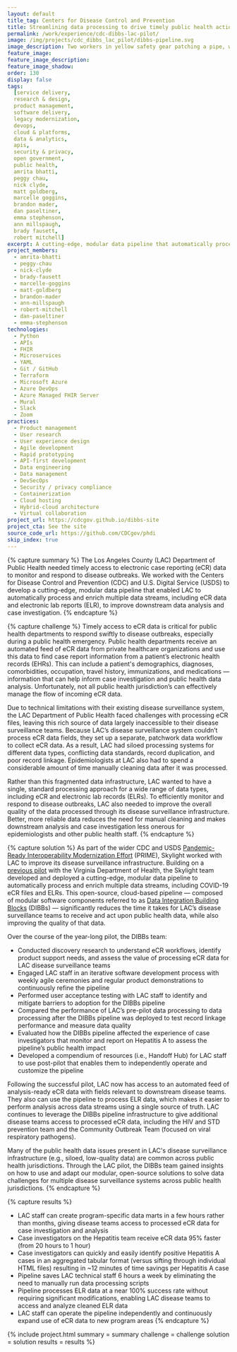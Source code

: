 ```yaml
---
layout: default
title_tag: Centers for Disease Control and Prevention
title: Streamlining data processing to drive timely public health action
permalink: /work/experience/cdc-dibbs-lac-pilot/
image: /img/projects/cdc_dibbs_lac_pilot/dibbs-pipeline.svg
image_description: Two workers in yellow safety gear patching a pipe, which is connected to a computer atop a desk. A person is working at the computer.
feature_image:
feature_image_description:
feature_image_shadow:
order: 130
display: false
tags:
  [service delivery,
  research & design,
  product management,
  software delivery,
  legacy modernization,
  devops,
  cloud & platforms,
  data & analytics,
  apis,
  security & privacy,
  open government,
  public health,
  amrita bhatti,
  peggy chau,
  nick clyde,
  matt goldberg,
  marcelle goggins,
  brandon mader,
  dan paseltiner,
  emma stephenson,
  ann millspaugh,
  brady fausett,
  robert mitchell]
excerpt: A cutting-edge, modular data pipeline that automatically processes and enriches multiple data streams, including electronic case reporting (eCR) data and electronic lab reports (ELR), to improve data quality, disease monitoring, and case investigation.
project_members:
  - amrita-bhatti
  - peggy-chau
  - nick-clyde
  - brady-fausett
  - marcelle-goggins
  - matt-goldberg
  - brandon-mader
  - ann-millspaugh
  - robert-mitchell
  - dan-paseltiner
  - emma-stephenson
technologies:
  - Python
  - APIs
  - FHIR
  - Microservices
  - YAML
  - Git / GitHub
  - Terraform
  - Microsoft Azure
  - Azure DevOps
  - Azure Managed FHIR Server
  - Mural
  - Slack
  - Zoom
practices:
  - Product management
  - User research
  - User experience design
  - Agile development
  - Rapid prototyping
  - API-first development
  - Data engineering
  - Data management
  - DevSecOps
  - Security / privacy compliance
  - Containerization
  - Cloud hosting
  - Hybrid-cloud architecture
  - Virtual collaboration
project_url: https://cdcgov.github.io/dibbs-site
project_cta: See the site
source_code_url: https://github.com/CDCgov/phdi
skip_index: true
---
```

<script>location="https://skylight.digital/work/experience/"</script>

{% capture summary %}
The Los Angeles County (LAC) Department of Public Health needed timely access to electronic case reporting (eCR) data to monitor and respond to disease outbreaks. We worked with the Centers for Disease Control and Prevention (CDC) and U.S. Digital Service (USDS) to develop a cutting-edge, modular data pipeline that enabled LAC to automatically process and enrich multiple data streams, including eCR data and electronic lab reports (ELR), to improve downstream data analysis and case investigation.
{% endcapture %}

{% capture challenge %}
Timely access to eCR data is critical for public health departments to respond swiftly to disease outbreaks, especially during a public health emergency.
Public health departments receive an automated feed of eCR data from private healthcare organizations and use this data to find case report information from a patient’s electronic health records (EHRs).
This can include a patient's demographics, diagnoses, comorbidities, occupation, travel history, immunizations, and medications — information that can help inform case investigation and public health data analysis.
Unfortunately, not all public health jurisdiction’s can effectively manage the flow of incoming eCR data.

Due to technical limitations with their existing disease surveillance system, the LAC Department of Public Health faced challenges with processing eCR files, leaving this rich source of data largely inaccessible to their disease surveillance teams.
Because LAC’s disease surveillance system couldn’t process eCR data fields, they set up a separate, patchwork data workflow to collect eCR data. As a result, LAC had siloed processing systems for different data types, conflicting data standards, record duplication, and poor record linkage.
Epidemiologists at LAC also had to spend a considerable amount of time manually cleaning data after it was processed.

Rather than this fragmented data infrastructure, LAC wanted to have a single, standard processing approach for a wide range of data types, including eCR and electronic lab records (ELRs).
To efficiently monitor and respond to disease outbreaks, LAC also needed to improve the overall quality of the data processed through its disease surveillance infrastructure.
Better, more reliable data reduces the need for manual cleaning and makes downstream analysis and case investigation less onerous for epidemiologists and other public health staff.
{% endcapture %}

{% capture solution %}
As part of the wider CDC and USDS [Pandemic-Ready Interoperability Modernization Effort](https://www.cdc.gov/surveillance/data-modernization/partnerships/usds_innovation.html) (PRIME),
Skylight worked with LAC to improve its disease surveillance infrastructure. Building on a [previous pilot](/work/experience/cdc-dibbs-vdh-pilot/) with the Virginia Department of Health, the Skylight team developed and deployed a cutting-edge, modular data pipeline to automatically process and enrich multiple data streams, including COVID-19 eCR files and ELRs. This open-source, cloud-based pipeline — composed of modular software components referred to as [Data Integration Building Blocks](/work/experience/cdc-dibbs/) (DIBBs) —  significantly reduces the time it takes for LAC’s disease surveillance teams to receive and act upon public health data, while also improving the quality of that data.

Over the course of the year-long pilot, the DIBBs team:

- Conducted discovery research to understand eCR workflows, identify product support needs, and assess the value of processing eCR data for LAC disease surveillance teams
- Engaged LAC staff in an iterative software development process with weekly agile ceremonies and regular product demonstrations to continuously refine the pipeline
- Performed user acceptance testing with LAC staff to identify and mitigate barriers to adoption for the DIBBs pipeline
- Compared the performance of LAC’s pre-pilot data processing to data processing after the DIBBs pipeline was deployed to test record linkage performance and measure data quality
- Evaluated how the DIBBs pipeline affected the experience of case investigators that monitor and report on Hepatitis A to assess the pipeline’s public health impact
- Developed a compendium of resources (i.e., Handoff Hub) for LAC staff to use post-pilot that enables them to independently operate and customize the pipeline

Following the successful pilot, LAC now has access to an automated feed of analysis-ready eCR data with fields relevant to downstream disease teams. They also can use the pipeline to
process ELR data, which makes it easier to perform analysis across data streams using a single source of truth. LAC continues to leverage the DIBBs pipeline infrastructure to give
additional disease teams access to processed eCR data, including the HIV and STD prevention team and the Community Outbreak Team (focused on viral respiratory pathogens).

Many of the public health data issues present in LAC's disease surveillance infrastructure (e.g., siloed, low-quality data) are common across public health jurisdictions.
Through the LAC pilot, the DIBBs team gained insights on how to use and adapt our modular, open-source solutions to solve data challenges for multiple disease surveillance systems across public health jurisdictions.
{% endcapture %}

{% capture results %}
- LAC staff can create program-specific data marts in a few hours rather than months, giving disease teams access to processed eCR data for case investigation and analysis
- Case investigators on the Hepatitis team receive eCR data 95% faster (from 20 hours to 1 hour)
- Case investigators can quickly and easily identify positive Hepatitis A cases in an aggregated tabular format (versus sifting through individual HTML files) resulting in ~12 minutes of time savings per Hepatitis A case
- Pipeline saves LAC technical staff 6 hours a week by eliminating the need to manually run data processing scripts
- Pipeline processes ELR data at a near 100% success rate without requiring significant modifications, enabling LAC disease teams to access and analyze cleaned ELR data
- LAC staff can operate the pipeline independently and continuously expand use of eCR data to new program areas
{% endcapture %}

{% include project.html
  summary = summary
  challenge = challenge
  solution = solution
  results = results
%}

